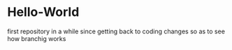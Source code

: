 # Hello-World
first repository in a while since getting back to coding
changes so as to see how branchig works

